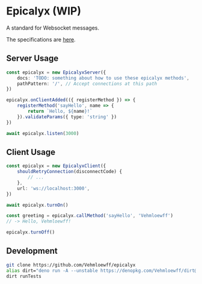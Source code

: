 # Epicalyx (WIP)

A standard for Websocket messages.

The specifications are [here](./spec.md).

## Server Usage

```ts
const epicalyx = new EpicalyxServer({
	docs: 'TODO: something about how to use these epicalyx methods',
	pathPattern: '/', // Accept connections at this path
})

epicalyx.onClientAdded(({ registerMethod }) => {
	registerMethod('sayHello', name => {
		return `Hello, ${name}!`
	}).validateParams({ type: 'string' })
})

await epicalyx.listen(3000)
```

## Client Usage

```ts
const epicalyx = new EpicalyxClient({
	shouldRetryConnection(disconnectCode) {
		// ...
	},
	url: 'ws://localhost:3000',
})

await epicalyx.turnOn()

const greeting = epicalyx.callMethod('sayHello', 'Vehmloewff')
// -> Hello, Vehmloewff!

epicalyx.turnOff()
```

## Development

```sh
git clone https://github.com/Vehmloewff/epicalyx
alias dirt="deno run -A --unstable https://denopkg.com/Vehmloewff/dirt@v1/cli.ts TasksFile.ts"
dirt runTests
```
